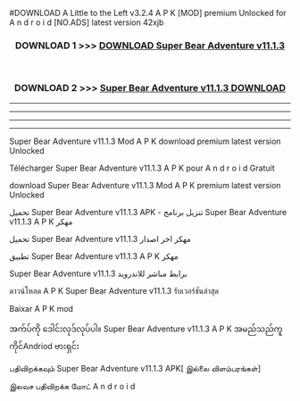 #DOWNLOAD A Little to the Left v3.2.4 A P K [MOD] premium Unlocked for A n d r o i d [NO.ADS] latest version 42xjb 



<div align="center">

<h3>DOWNLOAD 1 >>> <a href="https://downloadmod1.web.app/?judul=Super Bear Adventure v11.1.3">DOWNLOAD Super Bear Adventure v11.1.3</a></h3><br>

<h3>DOWNLOAD 2 >>> <a href="https://downloadmod1.web.app/?judul=Super Bear Adventure v11.1.3">Super Bear Adventure v11.1.3 DOWNLOAD </a></h3>

</div>


----------------------------------------------------------

----------------------------------------------------------

----------------------------------------------------------

----------------------------------------------------------


Super Bear Adventure v11.1.3 Mod A P K download premium latest version Unlocked

Télécharger Super Bear Adventure v11.1.3 A P K pour A n d r o i d Gratuit

download Super Bear Adventure v11.1.3 Mod A P K premium latest version Unlocked

تحميل Super Bear Adventure v11.1.3 APK - تنزيل برنامج Super Bear Adventure v11.1.3 A P K مهكر

تحميل Super Bear Adventure v11.1.3 مهكر اخر اصدار

تطبيق Super Bear Adventure v11.1.3 A P K مهكر

Super Bear Adventure v11.1.3 برابط مباشر للاندرويد

ดาวน์โหลด A P K Super Bear Adventure v11.1.3 รับเวอร์ชันล่าสุด

Baixar A P K mod

အက်ပ်ကို ဒေါင်းလုဒ်လုပ်ပါ။ Super Bear Adventure v11.1.3 A P K အမည်သည်ကူကိုင်Andriod ဗားရှင်း

பதிவிறக்கவும் Super Bear Adventure v11.1.3 APK[ இல்லை விளம்பரங்கள்] 
 
இலவச பதிவிறக்க மோட் A n d r o i d



